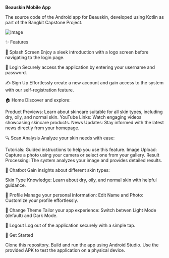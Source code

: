 **Beauskin Mobile App**

The source code of the Android app for Beauskin, developed using Kotlin as part of the Bangkit Capstone Project.

![image](https://github.com/user-attachments/assets/ad932aea-6fd4-4136-ba4e-349ac6b73e67)

✨ Features

🌟 Splash Screen
  Enjoy a sleek introduction with a logo screen before navigating to the login page.

🔐 Login
  Securely access the application by entering your username and password.

✍️ Sign Up
  Effortlessly create a new account and gain access to the system with our self-registration feature.

🏠 Home
  Discover and explore:

  Product Previews: Learn about skincare suitable for all skin types, including dry, oily, and normal skin.
  YouTube Links: Watch engaging videos showcasing skincare products.
  News Updates: Stay informed with the latest news directly from your homepage.
    
🔍 Scan Analysis
  Analyze your skin needs with ease:

  Tutorials: Guided instructions to help you use this feature.
  Image Upload: Capture a photo using your camera or select one from your gallery.
  Result Processing: The system analyzes your image and provides detailed results.
    
🤖 Chatbot
  Gain insights about different skin types:

  Skin Type Knowledge: Learn about dry, oily, and normal skin with helpful guidance.
  
👤 Profile
  Manage your personal information:
    Edit Name and Photo: Customize your profile effortlessly.
    
🎨 Change Theme
  Tailor your app experience:
  Switch betwen Light Mode (default) and Dark Mode.
  
🚪 Logout
  Log out of the application securely with a simple tap.

  🔗 Get Started
  
  Clone this repository.
  Build and run the app using Android Studio.
  Use the provided APK to test the application on a physical device.
